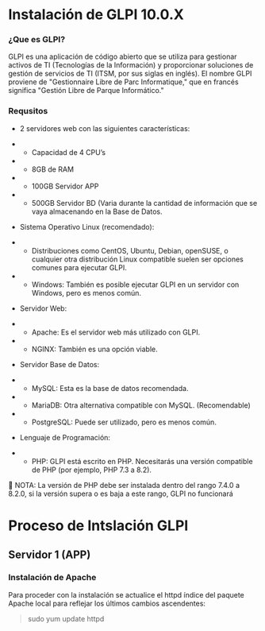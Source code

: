 # Instalación de GLPI 10.0.X
### ¿Que es GLPI?
GLPI es una aplicación de código abierto que se utiliza para gestionar activos de TI (Tecnologías de la Información) y proporcionar soluciones de gestión de servicios de TI (ITSM, por sus siglas en inglés). El nombre GLPI proviene de "Gestionnaire Libre de Parc Informatique," que en francés significa "Gestión Libre de Parque Informático."


### Requsitos
- 2 servidores web con las siguientes características:
- - Capacidad de 4 CPU’s
- - 8GB de RAM
- - 100GB Servidor APP
- - 500GB Servidor BD (Varia durante la cantidad de información que se vaya almacenando en la Base de Datos.

- Sistema Operativo Linux (recomendado): 
- - Distribuciones como CentOS, Ubuntu, Debian, openSUSE, o cualquier otra distribución Linux compatible suelen ser opciones comunes para ejecutar GLPI.
- - Windows: También es posible ejecutar GLPI en un servidor con Windows, pero es menos común.

- Servidor Web:
- - Apache: Es el servidor web más utilizado con GLPI.
- - NGINX: También es una opción viable.

- Servidor Base de Datos:
- - MySQL: Esta es la base de datos recomendada.
- - MariaDB: Otra alternativa compatible con MySQL. (Recomendable)
- - PostgreSQL: Puede ser utilizado, pero es menos común.

- Lenguaje de Programación:
- - PHP: GLPI está escrito en PHP. Necesitarás una versión compatible de PHP (por ejemplo, PHP 7.3 a 8.2).


🚨 NOTA: La versión de PHP debe ser instalada dentro del rango 7.4.0 a 8.2.0, si la versión supera o es baja a este rango, GLPI no funcionará

# Proceso de Intslación GLPI

## Servidor 1 (APP)
### Instalación de Apache
 Para proceder con la instalación se actualice el httpd índice del paquete Apache local para reflejar los últimos cambios ascendentes:

> sudo yum update httpd

